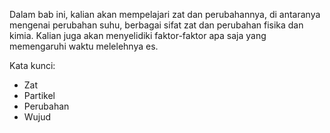 Dalam bab ini, kalian akan mempelajari zat dan perubahannya, di antaranya mengenai perubahan suhu, berbagai sifat zat dan perubahan fisika dan kimia. Kalian juga akan menyelidiki faktor-faktor apa saja yang memengaruhi waktu melelehnya es.

Kata kunci:
- Zat
- Partikel
- Perubahan
- Wujud

